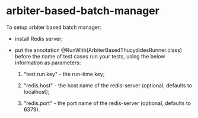 # arbiter-based-batch-manager
To setup arbiter based batch manager:
*   install Redis server;
*   put the annotation @RunWith(ArbiterBasedThucydidesRunner.class) before the name of test cases
run your tests, using the  below information as parameters:

    1)   "test.run.key" - the run-time key;
    
    2)   "redis.host" - the host name of the redis-server (optional, defaults to localhost);
    
    3) "redis.port" - the port name of the  redis-server (optional, defaults to 6379).
